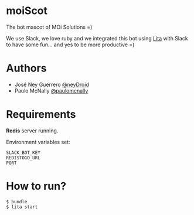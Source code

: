 moiScot
=======

The bot mascot of MOi Solutions =)

We use Slack, we love ruby and we integrated this bot using [Lita](https://www.lita.io/) with Slack to have some fun... and yes to be more productive =)

# Authors

  - José Ney Guerrero [@neyDroid](https://github.com/neydroid)
  - Paulo McNally [@paulomcnally](https://github.com/paulomcnally)

# Requirements

**Redis** server running.

Environment variables set:

    SLACK_BOT_KEY
    REDISTOGO_URL
    PORT

# How to run?

    $ bundle
    $ lita start
